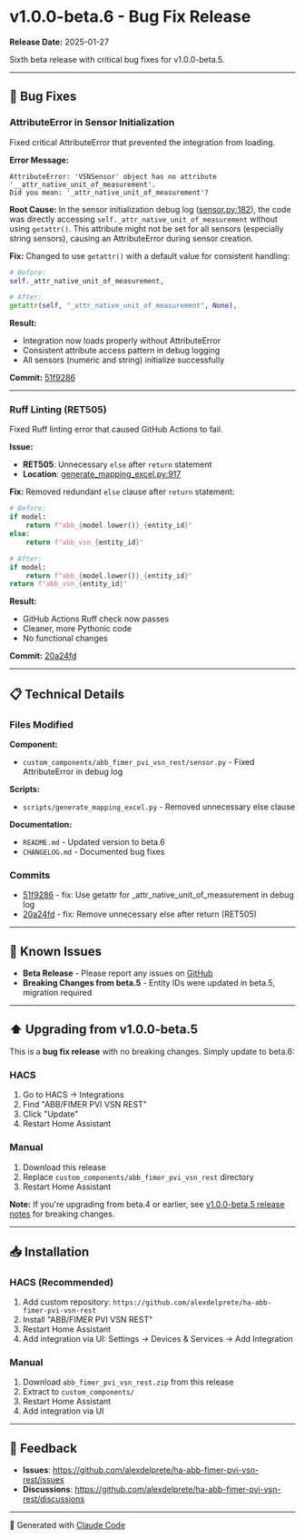 # v1.0.0-beta.6 - Bug Fix Release

**Release Date:** 2025-01-27

Sixth beta release with critical bug fixes for v1.0.0-beta.5.

---

## 🐛 Bug Fixes

### AttributeError in Sensor Initialization

Fixed critical AttributeError that prevented the integration from loading.

**Error Message:**
```
AttributeError: 'VSNSensor' object has no attribute '__attr_native_unit_of_measurement'.
Did you mean: '_attr_native_unit_of_measurement'?
```

**Root Cause:**
In the sensor initialization debug log ([sensor.py:182](custom_components/abb_fimer_pvi_vsn_rest/sensor.py#L182)), the code was directly accessing `self._attr_native_unit_of_measurement` without using `getattr()`. This attribute might not be set for all sensors (especially string sensors), causing an AttributeError during sensor creation.

**Fix:**
Changed to use `getattr()` with a default value for consistent handling:

```python
# Before:
self._attr_native_unit_of_measurement,

# After:
getattr(self, "_attr_native_unit_of_measurement", None),
```

**Result:**
- Integration now loads properly without AttributeError
- Consistent attribute access pattern in debug logging
- All sensors (numeric and string) initialize successfully

**Commit:** [51f9286](https://github.com/alexdelprete/ha-abb-fimer-pvi-vsn-rest/commit/51f9286)

---

### Ruff Linting (RET505)

Fixed Ruff linting error that caused GitHub Actions to fail.

**Issue:**
- **RET505**: Unnecessary `else` after `return` statement
- **Location**: [generate_mapping_excel.py:917](scripts/generate_mapping_excel.py#L917)

**Fix:**
Removed redundant `else` clause after `return` statement:

```python
# Before:
if model:
    return f"abb_{model.lower()}_{entity_id}"
else:
    return f"abb_vsn_{entity_id}"

# After:
if model:
    return f"abb_{model.lower()}_{entity_id}"
return f"abb_vsn_{entity_id}"
```

**Result:**
- GitHub Actions Ruff check now passes
- Cleaner, more Pythonic code
- No functional changes

**Commit:** [20a24fd](https://github.com/alexdelprete/ha-abb-fimer-pvi-vsn-rest/commit/20a24fd)

---

## 📋 Technical Details

### Files Modified

**Component:**
- `custom_components/abb_fimer_pvi_vsn_rest/sensor.py` - Fixed AttributeError in debug log

**Scripts:**
- `scripts/generate_mapping_excel.py` - Removed unnecessary else clause

**Documentation:**
- `README.md` - Updated version to beta.6
- `CHANGELOG.md` - Documented bug fixes

### Commits

- [51f9286](https://github.com/alexdelprete/ha-abb-fimer-pvi-vsn-rest/commit/51f9286) - fix: Use getattr for _attr_native_unit_of_measurement in debug log
- [20a24fd](https://github.com/alexdelprete/ha-abb-fimer-pvi-vsn-rest/commit/20a24fd) - fix: Remove unnecessary else after return (RET505)

---

## 🎯 Known Issues

- **Beta Release** - Please report any issues on [GitHub](https://github.com/alexdelprete/ha-abb-fimer-pvi-vsn-rest/issues)
- **Breaking Changes from beta.5** - Entity IDs were updated in beta.5, migration required

---

## ⬆️ Upgrading from v1.0.0-beta.5

This is a **bug fix release** with no breaking changes. Simply update to beta.6:

### HACS
1. Go to HACS → Integrations
2. Find "ABB/FIMER PVI VSN REST"
3. Click "Update"
4. Restart Home Assistant

### Manual
1. Download this release
2. Replace `custom_components/abb_fimer_pvi_vsn_rest` directory
3. Restart Home Assistant

**Note:** If you're upgrading from beta.4 or earlier, see [v1.0.0-beta.5 release notes](v1.0.0-beta.5.md) for breaking changes.

---

## 📥 Installation

### HACS (Recommended)
1. Add custom repository: `https://github.com/alexdelprete/ha-abb-fimer-pvi-vsn-rest`
2. Install "ABB/FIMER PVI VSN REST"
3. Restart Home Assistant
4. Add integration via UI: Settings → Devices & Services → Add Integration

### Manual
1. Download `abb_fimer_pvi_vsn_rest.zip` from this release
2. Extract to `custom_components/`
3. Restart Home Assistant
4. Add integration via UI

---

## 🙏 Feedback

- **Issues**: https://github.com/alexdelprete/ha-abb-fimer-pvi-vsn-rest/issues
- **Discussions**: https://github.com/alexdelprete/ha-abb-fimer-pvi-vsn-rest/discussions

---

🤖 Generated with [Claude Code](https://claude.com/claude-code)
